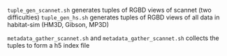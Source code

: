 `tuple_gen_scannet.sh` generates tuples of RGBD views of scannet (two difficulties)
`tuple_gen_hs.sh` generates tuples of RGBD views of all data in habitat-sim (HM3D, Gibson, MP3D)

`metadata_gather_scannet.sh` and `metadata_gather_scannet.sh` collects the tuples to form a h5 index file